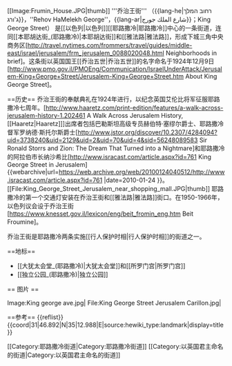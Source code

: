 [[Image:Frumin_House.JPG|thumb]]
'''乔治王街''' （{{lang-he|רחוב המלך ג'ורג}}，''Rehov HaMelekh George''，{{lang-ar|شارع الملك جورج}}；King George Street） 是[[以色列|以色列]][[耶路撒冷|耶路撒冷]]中心的一条街道，连同[[本耶胡达街_(耶路撒冷)|本耶胡达街]]和[[雅法路|雅法路]]，形成下城三角中央商务区<ref>[http://travel.nytimes.com/frommers/travel/guides/middle-east/israel/jerusalem/frm_jerusalem_0088020048.html Neighborhoods in brief]</ref>。这条街以英国国王[[乔治五世|乔治五世]]的名字命名于1924年12月9日<ref>[http://www.pmo.gov.il/PMOEng/Communication/IsraelUnderAttack/Jerusalem-King+George+Street/Jerusalem-King+George+Street.htm About King George Street]</ref>。

==历史==
乔治王街的奉献典礼在1924年进行，以纪念英国艾伦比将军征服耶路撒冷七周年。<ref>[http://www.haaretz.com/print-edition/features/a-walk-across-jerusalem-history-1.202461 A Walk Across Jerusalem History,[[Haaretz|Haaretz]]]</ref>出席者包括巴勒斯坦高级专员赫伯特·塞缪尔爵士、耶路撒冷督军罗纳德·斯托尔斯爵士<ref>[http://www.jstor.org/discover/10.2307/4284094?uid=3738240&uid=2129&uid=2&uid=70&uid=4&sid=56248089583 Sir Ronald Storrs and Zion: The Dream That Turned into a Nightmare]</ref>和耶路撒冷的阿拉伯市长纳沙希比<ref>[http://www.isracast.com/article.aspx?id=761 King George Street in Jerusalem] {{webarchive|url=https://web.archive.org/web/20100124040512/http://www.isracast.com/article.aspx?id=761 |date=2010-01-24 }}</ref>。
[[File:King_George_Street_Jerusalem_near_shopping_mall.JPG|thumb]]
耶路撒冷的第一个交通灯安装在乔治王街和[[雅法路|雅法路]]街口。在1950-1966年，以色列议会设于乔治王街<ref>[https://www.knesset.gov.il/lexicon/eng/beit_fromin_eng.htm Beit Froumine]</ref>。

乔治王街是耶路撒冷两条实施[[行人保护时相|行人保护时相]]的街道之一。

==地标==
* [[大犹太会堂_(耶路撒冷)|大犹太会堂]]和[[所罗门宫|所罗门宫]]
* [[独立公园_(耶路撒冷)|独立公园]]

== 图片 ==

<gallery>
Image:King george ave.jpg|
File:King George Street Jerusalem Carillon.jpg|
</gallery>

==参考==
{{reflist}}
{{coord|31|46.892|N|35|12.988|E|source:hewiki_type:landmark|display=title}}

[[Category:耶路撒冷街道|Category:耶路撒冷街道]]
[[Category:以英国君主命名的街道|Category:以英国君主命名的街道]]